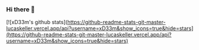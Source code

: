### Hi there 👋

[![xD33m's github stats](https://github-readme-stats-git-master-lucaskeller.vercel.app/api?username=xD33m&show_icons=true&hide=stars](https://github-readme-stats-git-master-lucaskeller.vercel.app/api?username=xD33m&show_icons=true&hide=stars)
